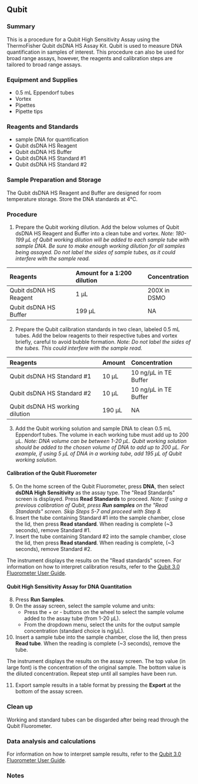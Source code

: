 ## Qubit

### Summary
This is a procedure for a Qubit High Sensitivity Assay using the ThermoFisher Qubit dsDNA HS Assay Kit. Qubit is used to measure DNA quantification in samples of interest. This procedure can also be used for broad range assays, however, the reagents and calibration steps are tailored to broad range assays.
### Equipment and Supplies
- 0.5 mL Eppendorf tubes
- Vortex
- Pipettes
- Pipette tips
### Reagents and Standards
- sample DNA for quantification
- Qubit dsDNA HS Reagent
- Qubit dsDNA HS Buffer
- Qubit dsDNA HS Standard #1
- Qubit dsDNA HS Standard #2
### Sample Preparation and Storage
The Qubit dsDNA HS Reagent and Buffer are designed for room temperature storage. Store the DNA standards at 4°C.
### Procedure 
1. Prepare the Qubit working dilution. Add the below volumes of Qubit dsDNA HS Reagent and Buffer into a clean tube and vortex. *Note: 180-199 µL of Qubit working dilution will be added to each sample tube with sample DNA. Be sure to make enough working dilution for all samples being assayed. Do not label the sides of sample tubes, as it could interfere with the sample read.*
   
|Reagents|Amount for a 1:200 dilution|Concentration|
|:--------|:-----|:-------------------|
|Qubit dsDNA HS Reagent|1 µL|200X in DSMO|
|Qubit dsDNA HS Buffer|199 µL|NA|
2. Prepare the Qubit calibration standards in two clean, labeled 0.5 mL tubes. Add the below reagents to their respective tubes and vortex briefly, careful to avoid bubble formation. *Note: Do not label the sides of the tubes. This could interfere with the sample read.*

|Reagents|Amount|Concentration|
|:--------|:-----|:-------------------|
|Qubit dsDNA HS Standard #1|10 µL|10 ng/µL in TE Buffer|
|Qubit dsDNA HS Standard #2|10 µL|10 ng/µL in TE Buffer|
|Qubit dsDNA HS working dilution|190 µL|NA|
3. Add the Qubit working solution and sample DNA to clean 0.5 mL Eppendorf tubes. The volume in each working tube must add up to 200 µL. *Note: DNA volume can be between 1-20 µL. Qubit working solution should be added to the chosen volume of DNA to add up to 200 µL. For example, if using 5 µL of DNA in a working tube, add 195 µL of Qubit working solution.*
#### Calibration of the Qubit Fluorometer
5. On the home screen of the Qubit Fluorometer, press **DNA**, then select **dsDNA High Sensitivity** as the assay type. The "Read Standards" screen is displayed. Press **Read Standards** to proceed. *Note: If using a previous calibration of Qubit, press **Run samples** on the "Read Standards" screen. Skip Steps 5-7 and proceed with Step 8.*
6. Insert the tube containing Standard #1 into the sample chamber, close the lid, then press **Read standard**. When reading is complete (~3 seconds), remove Standard #1.
7. Insert the tube containing Standard #2 into the sample chamber, close the lid, then press **Read standard**. When reading is complete, (~3 seconds), remove Standard #2.


The instrument displays the results on the "Read standards" screen. For information on how to interpret calibration results, refer to the [Qubit 3.0 Fluorometer User Guide](https://tools.thermofisher.com/content/sfs/manuals/qubit_3_fluorometer_man.pdf).
#### Qubit High Sensitivity Assay for DNA Quantitation
8. Press **Run Samples**.
9. On the assay screen, select the sample volume and units:
    - Press the + or - buttons on the wheel to select the sample volume added to the assay tube (from 1-20 µL).
    - From the dropdown menu, select the units for the output sample concentration (standard choice is ng/µL).
10. Insert a sample tube into the sample chamber, close the lid, then press **Read tube**. When the reading is complete (~3 seconds), remove the tube.


The instrument displays the results on the assay screen. The top value (in large font) is the concentration of the original sample. The bottom value is the diluted concentration. Repeat step until all samples have been run.

11. Export sample results in a table format by pressing the **Export** at the bottom of the assay screen.
### Clean up
Working and standard tubes can be disgarded after being read through the Qubit Fluorometer.
### Data analysis and calculations
For information on how to interpret sample results, refer to the [Qubit 3.0 Fluorometer User Guide](https://tools.thermofisher.com/content/sfs/manuals/qubit_3_fluorometer_man.pdf). 
### Notes
